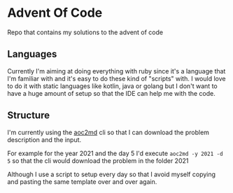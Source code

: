 # Advent Of Code

Repo that contains my solutions to the advent of code

## Languages

Currently I'm aiming at doing everything with ruby since it's a language that I'm familiar with and it's easy to do
these kind of "scripts" with. I would love to do it with static languages like kotlin, java or golang but I don't want
to have a huge amount of setup so that the IDE can help me with the code.

## Structure

I'm currently using the [aoc2md](https://github.com/kevinrobayna/aoc2md) cli so that I can
download the problem description and the input.

For example for the year 2021 and the day 5 I'd execute `aoc2md -y 2021 -d 5` so that the cli would
download the problem in the folder 2021

Although I use a script to setup every day so that I avoid myself copying and pasting the same template over and over
again.
